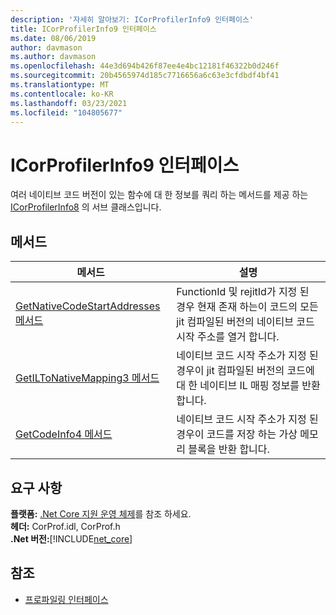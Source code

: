 ```yaml
---
description: '자세히 알아보기: ICorProfilerInfo9 인터페이스'
title: ICorProfilerInfo9 인터페이스
ms.date: 08/06/2019
author: davmason
ms.author: davmason
ms.openlocfilehash: 44e3d694b426f87ee4e4bc12181f46322b0d246f
ms.sourcegitcommit: 20b4565974d185c7716656a6c63e3cfdbdf4bf41
ms.translationtype: MT
ms.contentlocale: ko-KR
ms.lasthandoff: 03/23/2021
ms.locfileid: "104805677"
---
```

# <a name="icorprofilerinfo9-interface"></a>ICorProfilerInfo9 인터페이스

여러 네이티브 코드 버전이 있는 함수에 대 한 정보를 쿼리 하는 메서드를 제공 하는 [ICorProfilerInfo8](icorprofilerinfo8-interface.md) 의 서브 클래스입니다.  

## <a name="methods"></a>메서드  

| 메서드|설명|  
| ------------|-----------------|  
|[GetNativeCodeStartAddresses 메서드](icorprofilerinfo9-getnativecodestartaddresses-method.md)| FunctionId 및 rejitId가 지정 된 경우 현재 존재 하는이 코드의 모든 jit 컴파일된 버전의 네이티브 코드 시작 주소를 열거 합니다. |
|[GetILToNativeMapping3 메서드](icorprofilerinfo9-getiltonativemapping3-method.md)| 네이티브 코드 시작 주소가 지정 된 경우이 jit 컴파일된 버전의 코드에 대 한 네이티브 IL 매핑 정보를 반환 합니다. |
|[GetCodeInfo4 메서드](icorprofilerinfo9-getcodeinfo4-method.md)| 네이티브 코드 시작 주소가 지정 된 경우이 코드를 저장 하는 가상 메모리 블록을 반환 합니다. |

## <a name="requirements"></a>요구 사항  

**플랫폼:** [.Net Core 지원 운영 체제](../../../core/install/windows.md?pivots=os-windows)를 참조 하세요.  
**헤더:** CorProf.idl, CorProf.h  
**.Net 버전:**[!INCLUDE[net_core](../../../../includes/net-core-21-md.md)]  

## <a name="see-also"></a>참조

- [프로파일링 인터페이스](profiling-interfaces.md)
